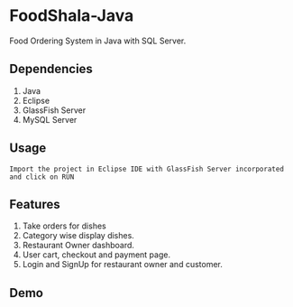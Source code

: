 # FoodShala-Java
Food Ordering System in Java with SQL Server.

## Dependencies
1. Java
2. Eclipse
3. GlassFish Server
4. MySQL Server



## Usage 
```
Import the project in Eclipse IDE with GlassFish Server incorporated and click on RUN

```

## Features
1. Take orders for dishes
2. Category wise display dishes.
3. Restaurant Owner dashboard.
4. User cart, checkout and payment page.
5. Login and SignUp for restaurant owner and customer.

## Demo
